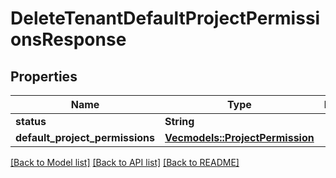 # DeleteTenantDefaultProjectPermissionsResponse

## Properties

Name | Type | Description | Notes
------------ | ------------- | ------------- | -------------
**status** | **String** |  | 
**default_project_permissions** | [**Vec<models::ProjectPermission>**](ProjectPermission.md) |  | 

[[Back to Model list]](../README.md#documentation-for-models) [[Back to API list]](../README.md#documentation-for-api-endpoints) [[Back to README]](../README.md)


